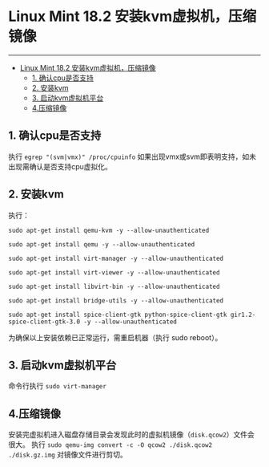 
# Linux Mint 18.2 安装kvm虚拟机，压缩镜像
---
- [Linux Mint 18.2 安装kvm虚拟机，压缩镜像](#linux-mint-182-安装kvm虚拟机压缩镜像)
  - [1. 确认cpu是否支持](#1-确认cpu是否支持)
  - [2. 安装kvm](#2-安装kvm)
  - [3. 启动kvm虚拟机平台](#3-启动kvm虚拟机平台)
  - [4.压缩镜像](#4压缩镜像)

## 1. 确认cpu是否支持
执行 `egrep "(svm|vmx)" /proc/cpuinfo`
如果出现vmx或svm即表明支持，如未出现需确认是否支持cpu虚拟化。

## 2. 安装kvm
执行：
```
sudo apt-get install qemu-kvm -y --allow-unauthenticated

sudo apt-get install qemu -y --allow-unauthenticated

sudo apt-get install virt-manager -y --allow-unauthenticated

sudo apt-get install virt-viewer -y --allow-unauthenticated

sudo apt-get install libvirt-bin -y --allow-unauthenticated

sudo apt-get install bridge-utils -y --allow-unauthenticated

sudo apt-get install spice-client-gtk python-spice-client-gtk gir1.2-spice-client-gtk-3.0 -y --allow-unauthenticated
```
为确保以上安装依赖已正常运行，需重启机器（执行 sudo reboot）。

## 3. 启动kvm虚拟机平台
命令行执行 `sudo virt-manager`

## 4.压缩镜像
安装完虚拟机进入磁盘存储目录会发现此时的虚拟机镜像（`disk.qcow2`）文件会很大。
执行
`sudo qemu-img convert -c -O qcow2 ./disk.qcow2 ./disk.gz.img`
对镜像文件进行剪切。


